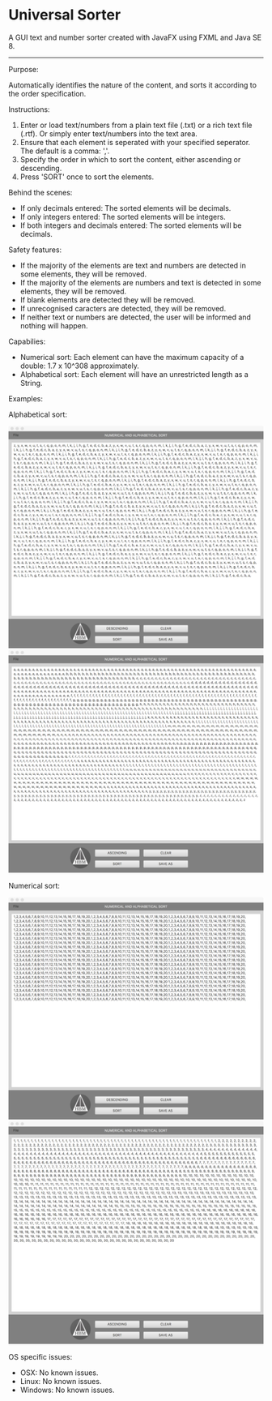 # Universal Sorter

A GUI text and number sorter created with JavaFX using FXML and Java SE 8.

---------------------------------------------------------------------

Purpose:

Automatically identifies the nature of the content, and sorts it according to the order specification.

Instructions: 

1. Enter or load text/numbers from a plain text file (.txt) or a rich text file (.rtf). Or simply enter text/numbers into the  text area.
2. Ensure that each element is seperated with your specified seperator. The default is a comma: ','.
3. Specify the order in which to sort the content, either ascending or descending.
4. Press 'SORT' once to sort the elements.

Behind the scenes:

- If only decimals entered: The sorted elements will be decimals.
- If only integers entered: The sorted elements will be integers.
- If both integers and decimals entered: The sorted elements will be decimals.

Safety features:

- If the majority of the elements are text and numbers are detected in some elements, they will be removed.
- If the majority of the elements are numbers and text is detected in some elements, they will be removed.
- If blank elements are detected they will be removed.
- If unrecognised caracters are detected, they will be removed.
- If neither text or numbers are detected, the user will be informed and nothing will happen.

Capabilies:

- Numerical sort: Each element can have the maximum capacity of a double: 1.7 x 10^308 approximately.
- Alphabetical sort: Each element will have an unrestricted length as a String.

Examples:

  Alphabetical sort:

![Alt text](/Screenshots/text-before.png?raw=true "")
![Alt text](/screenshots/text-after.png?raw=true "")

  Numerical sort:

![Alt text](/screenshots/numbers-before.png?raw=true "")
![Alt text](/screenshots/numbers-after.png?raw=true "")

OS specific issues:

- OSX: No known issues.
- Linux: No known issues.
- Windows: No known issues.
